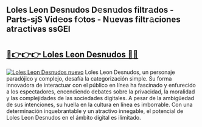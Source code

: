 ## Loles Leon Desnudos D𝚎sn𝚞dos filtr𝚊dos - Parts-sjS Vid𝚎os f𝚘tos - N𝚞evas filtr𝚊ciones atr𝚊ctivas ssGEl

# <h2><a href="http://mbcuj0.tromn.icu/?c=Loles+Leon+Desnudos">🔗👉👉👉 Loles Leon Desnudos 🔗🔗</a></h2>

[![Loles Leon Desnudos nuevo](https://i.imgur.com/pEAQMta.gif)](http://mbcuj0.tromn.icu/?c=Loles+Leon+Desnudos)
Loles Leon Desnudos, un personaje paradójico y complejo, desafía la categorización simple. Su forma innovadora de interactuar con el público en línea ha fascinado y enfurecido a los espectadores, encendiendo debates sobre la privacidad, la moralidad y las complejidades de las sociedades digitales. A pesar de la ambigüedad de sus intenciones, su huella en la cultura en línea es imborrable. Con una determinación inquebrantable y un atractivo innegable, el potencial de Loles Leon Desnudos en el ámbito digital es ilimitado.
